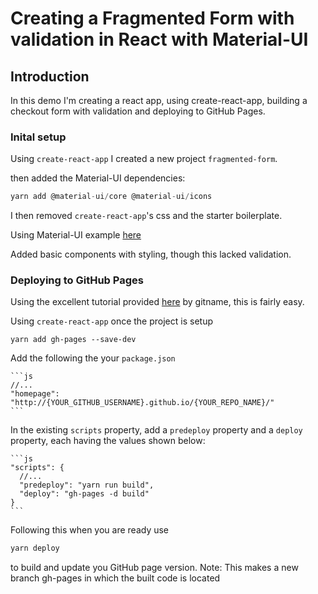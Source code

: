 # Creating a Fragmented Form with validation in React with Material-UI

## Introduction

In this demo I'm creating a react app, using create-react-app, building a checkout form with validation and deploying to GitHub Pages.

### Inital setup

Using `create-react-app` I created a new project `fragmented-form`.

then added the Material-UI dependencies:

```js
yarn add @material-ui/core @material-ui/icons

```

I then removed `create-react-app`'s css and the starter boilerplate.

Using Material-UI example [here](https://github.com/mui-org/material-ui/tree/master/docs/src/pages/page-layout-examples/checkout)

Added basic components with styling, though this lacked validation.

### Deploying to GitHub Pages

Using the excellent tutorial provided [here](https://github.com/gitname/react-gh-pages) by gitname, this is fairly easy.

Using `create-react-app` once the project is setup

`yarn add gh-pages --save-dev`

Add the following the your `package.json`

    ```js
    //...
    "homepage": "http://{YOUR_GITHUB_USERNAME}.github.io/{YOUR_REPO_NAME}/"
    ```

In the existing `scripts` property, add a `predeploy` property and a `deploy` property, each having the values shown below:

    ```js
    "scripts": {
      //...
      "predeploy": "yarn run build",
      "deploy": "gh-pages -d build"
    }
    ```	

Following this when you are ready use

```js
yarn deploy
```

to build and update you GitHub page version. 
Note: This makes a new branch gh-pages in which the built code is located 